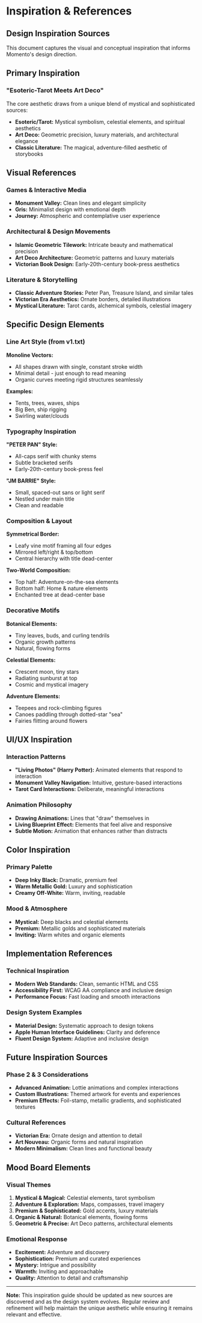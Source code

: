 # Inspiration & References

## Design Inspiration Sources

This document captures the visual and conceptual inspiration that informs Momento's design direction.

## Primary Inspiration

### "Esoteric-Tarot Meets Art Deco"

The core aesthetic draws from a unique blend of mystical and sophisticated sources:

- **Esoteric/Tarot:** Mystical symbolism, celestial elements, and spiritual aesthetics
- **Art Deco:** Geometric precision, luxury materials, and architectural elegance
- **Classic Literature:** The magical, adventure-filled aesthetic of storybooks

## Visual References

### Games & Interactive Media

- **Monument Valley:** Clean lines and elegant simplicity
- **Gris:** Minimalist design with emotional depth
- **Journey:** Atmospheric and contemplative user experience

### Architectural & Design Movements

- **Islamic Geometric Tilework:** Intricate beauty and mathematical precision
- **Art Deco Architecture:** Geometric patterns and luxury materials
- **Victorian Book Design:** Early-20th-century book-press aesthetics

### Literature & Storytelling

- **Classic Adventure Stories:** Peter Pan, Treasure Island, and similar tales
- **Victorian Era Aesthetics:** Ornate borders, detailed illustrations
- **Mystical Literature:** Tarot cards, alchemical symbols, celestial imagery

## Specific Design Elements

### Line Art Style (from v1.txt)

**Monoline Vectors:**

- All shapes drawn with single, constant stroke width
- Minimal detail - just enough to read meaning
- Organic curves meeting rigid structures seamlessly

**Examples:**

- Tents, trees, waves, ships
- Big Ben, ship rigging
- Swirling water/clouds

### Typography Inspiration

**"PETER PAN" Style:**

- All-caps serif with chunky stems
- Subtle bracketed serifs
- Early-20th-century book-press feel

**"JM BARRIE" Style:**

- Small, spaced-out sans or light serif
- Nestled under main title
- Clean and readable

### Composition & Layout

**Symmetrical Border:**

- Leafy vine motif framing all four edges
- Mirrored left/right & top/bottom
- Central hierarchy with title dead-center

**Two-World Composition:**

- Top half: Adventure-on-the-sea elements
- Bottom half: Home & nature elements
- Enchanted tree at dead-center base

### Decorative Motifs

**Botanical Elements:**

- Tiny leaves, buds, and curling tendrils
- Organic growth patterns
- Natural, flowing forms

**Celestial Elements:**

- Crescent moon, tiny stars
- Radiating sunburst at top
- Cosmic and mystical imagery

**Adventure Elements:**

- Teepees and rock-climbing figures
- Canoes paddling through dotted-star "sea"
- Fairies flitting around flowers

## UI/UX Inspiration

### Interaction Patterns

- **"Living Photos" (Harry Potter):** Animated elements that respond to interaction
- **Monument Valley Navigation:** Intuitive, gesture-based interactions
- **Tarot Card Interactions:** Deliberate, meaningful interactions

### Animation Philosophy

- **Drawing Animations:** Lines that "draw" themselves in
- **Living Blueprint Effect:** Elements that feel alive and responsive
- **Subtle Motion:** Animation that enhances rather than distracts

## Color Inspiration

### Primary Palette

- **Deep Inky Black:** Dramatic, premium feel
- **Warm Metallic Gold:** Luxury and sophistication
- **Creamy Off-White:** Warm, inviting, readable

### Mood & Atmosphere

- **Mystical:** Deep blacks and celestial elements
- **Premium:** Metallic golds and sophisticated materials
- **Inviting:** Warm whites and organic elements

## Implementation References

### Technical Inspiration

- **Modern Web Standards:** Clean, semantic HTML and CSS
- **Accessibility First:** WCAG AA compliance and inclusive design
- **Performance Focus:** Fast loading and smooth interactions

### Design System Examples

- **Material Design:** Systematic approach to design tokens
- **Apple Human Interface Guidelines:** Clarity and deference
- **Fluent Design System:** Adaptive and inclusive design

## Future Inspiration Sources

### Phase 2 & 3 Considerations

- **Advanced Animation:** Lottie animations and complex interactions
- **Custom Illustrations:** Themed artwork for events and experiences
- **Premium Effects:** Foil-stamp, metallic gradients, and sophisticated textures

### Cultural References

- **Victorian Era:** Ornate design and attention to detail
- **Art Nouveau:** Organic forms and natural inspiration
- **Modern Minimalism:** Clean lines and functional beauty

## Mood Board Elements

### Visual Themes

1. **Mystical & Magical:** Celestial elements, tarot symbolism
2. **Adventure & Exploration:** Maps, compasses, travel imagery
3. **Premium & Sophisticated:** Gold accents, luxury materials
4. **Organic & Natural:** Botanical elements, flowing forms
5. **Geometric & Precise:** Art Deco patterns, architectural elements

### Emotional Response

- **Excitement:** Adventure and discovery
- **Sophistication:** Premium and curated experiences
- **Mystery:** Intrigue and possibility
- **Warmth:** Inviting and approachable
- **Quality:** Attention to detail and craftsmanship

---

**Note:** This inspiration guide should be updated as new sources are discovered and as the design system evolves. Regular review and refinement will help maintain the unique aesthetic while ensuring it remains relevant and effective.
